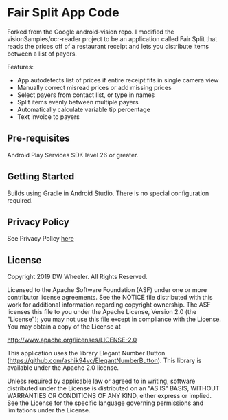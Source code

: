 Fair Split App Code
============

Forked from the Google android-vision repo.  I modified the visionSamples/ocr-reader project to be an application called Fair Split that reads the prices off of a restaurant receipt and lets you distribute items between a list of payers.

Features:
- App autodetects list of prices if entire receipt fits in single camera view
- Manually correct misread prices or add missing prices
- Select payers from contact list, or type in names
- Split items evenly between multiple payers
- Automatically calculate variable tip percentage
- Text invoice to payers

Pre-requisites
--------------
 Android Play Services SDK level 26 or greater.

Getting Started
---------------
Builds using Gradle in Android Studio.  There is no special
configuration required.

Privacy Policy
--------------
See Privacy Policy [here](Privacy.md)

License
-------

Copyright 2019 DW Wheeler. All Rights Reserved.

Licensed to the Apache Software Foundation (ASF) under one or more contributor
license agreements.  See the NOTICE file distributed with this work for
additional information regarding copyright ownership.  The ASF licenses this
file to you under the Apache License, Version 2.0 (the "License"); you may not
use this file except in compliance with the License.  You may obtain a copy of
the License at

  http://www.apache.org/licenses/LICENSE-2.0

This application uses the library Elegant Number Button (https://github.com/ashik94vc/ElegantNumberButton). This library is available under the Apache 2.0 license.

Unless required by applicable law or agreed to in writing, software
distributed under the License is distributed on an "AS IS" BASIS, WITHOUT
WARRANTIES OR CONDITIONS OF ANY KIND, either express or implied.  See the
License for the specific language governing permissions and limitations under
the License.
